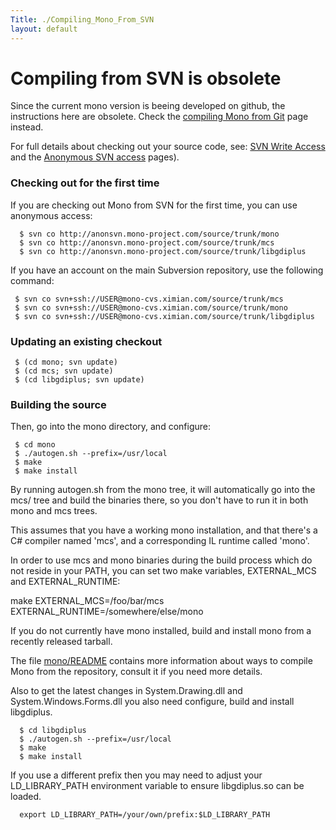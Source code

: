 ```yaml
---
Title: ./Compiling_Mono_From_SVN
layout: default
---
```


Compiling from SVN is obsolete
==============================

Since the current mono version is beeing developed on github, the
instructions here are obsolete. Check the [compiling Mono from
Git]({{site.url}}/Compiling_Mono_From_Git "wikilink") page instead.

For full details about checking out your source code, see: [SVN Write
Access]({{site.url}}/SVN "wikilink") and the [Anonymous SVN
access]({{site.url}}/AnonSVN "wikilink") pages).

### Checking out for the first time

If you are checking out Mono from SVN for the first time, you can use
anonymous access:

      $ svn co http://anonsvn.mono-project.com/source/trunk/mono
      $ svn co http://anonsvn.mono-project.com/source/trunk/mcs
      $ svn co http://anonsvn.mono-project.com/source/trunk/libgdiplus

If you have an account on the main Subversion repository, use the
following command:

     $ svn co svn+ssh://USER@mono-cvs.ximian.com/source/trunk/mcs
     $ svn co svn+ssh://USER@mono-cvs.ximian.com/source/trunk/mono
     $ svn co svn+ssh://USER@mono-cvs.ximian.com/source/trunk/libgdiplus

### Updating an existing checkout

     $ (cd mono; svn update) 
     $ (cd mcs; svn update) 
     $ (cd libgdiplus; svn update)

### Building the source

Then, go into the mono directory, and configure:

<bash>

` $ cd mono`\
` $ ./autogen.sh --prefix=/usr/local`\
` $ make`\
` $ make install`

</bash>

By running autogen.sh from the mono tree, it will automatically go into
the mcs/ tree and build the binaries there, so you don't have to run it
in both mono and mcs trees.

This assumes that you have a working mono installation, and that there's
a C\# compiler named 'mcs', and a corresponding IL runtime called
'mono'.

In order to use mcs and mono binaries during the build process which do
not reside in your PATH, you can set two make variables, EXTERNAL\_MCS
and EXTERNAL\_RUNTIME:

<bash> make EXTERNAL\_MCS=/foo/bar/mcs
EXTERNAL\_RUNTIME=/somewhere/else/mono </bash>

If you do not currently have mono installed, build and install mono from
a recently released tarball.

The file
[mono/README](http://anonsvn.mono-project.com/viewvc/trunk/mono/README)
contains more information about ways to compile Mono from the
repository, consult it if you need more details.

Also to get the latest changes in System.Drawing.dll and
System.Windows.Forms.dll you also need configure, build and install
libgdiplus.

      $ cd libgdiplus
      $ ./autogen.sh --prefix=/usr/local
      $ make
      $ make install

If you use a different prefix then you may need to adjust your
LD\_LIBRARY\_PATH environment variable to ensure libgdiplus.so can be
loaded.

      export LD_LIBRARY_PATH=/your/own/prefix:$LD_LIBRARY_PATH
